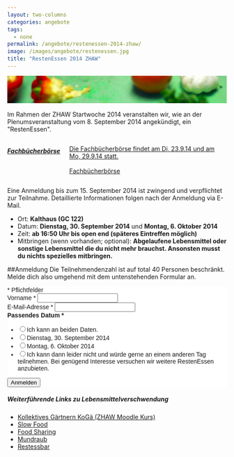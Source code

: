 ```yaml
---
layout: two-columns
categories: angebote
tags:
  - none
permalink: /angebote/restenessen-2014-zhaw/
image: /images/angebote/restenessen.jpg
title: "RestenEssen 2014 ZHAW"
---
```

<div class=angebot-top-wide"><img title="Fachbücherbörse" src="/images/angebote/restenessen_sub.jpg"></div>

Im Rahmen der ZHAW Startwoche 2014 veranstalten wir, wie an der Plenumsveranstaltung vom
8. September 2014 angekündigt, ein "RestenEssen".

<a href="/angebote/fachbuecherboerse/zhaw-2014/"><div class="panel callout large-4 right columns"> <h5>Fachbücherbörse</h5> <p>Die Fachbücherbörse findet am Di, 23.9.14 und am Mo, 29.9.14 statt.
<br><br><a href="/angebote/fachbuecherboerse/zhaw-2014/" class="button"><i class="fi-arrow-right"></i> Fachbücherbörse</a>
</p> </div></a>

Eine Anmeldung bis zum 15. September 2014 ist zwingend und verpflichtet zur Teilnahme. Detaillierte Informationen folgen nach der Anmeldung via E-Mail.

* Ort: **Kalthaus (GC 122)**
* Datum: **Dienstag, 30. September 2014** und **Montag, 6. Oktober 2014**
* Zeit: **ab 16:50 Uhr bis open end (späteres Eintreffen möglich)**
* Mitbringen (wenn vorhanden; optional): **Abgelaufene Lebensmittel oder sonstige Lebensmittel die du nicht mehr brauchst. Ansonsten musst du nichts spezielles mitbringen.**

##Anmeldung
Die Teilnehmendenzahl ist auf total 40 Personen beschränkt. Melde dich also umgehend mit dem untenstehenden Formular an.

<!-- Begin MailChimp Signup Form -->
<link href="//cdn-images.mailchimp.com/embedcode/classic-081711.css" rel="stylesheet" type="text/css">
<style type="text/css">
	#mc_embed_signup{background:#fff; clear:left; font:14px Helvetica,Arial,sans-serif; }
	/* Add your own MailChimp form style overrides in your site stylesheet or in this style block.
	   We recommend moving this block and the preceding CSS link to the HEAD of your HTML file. */
</style>
<div id="mc_embed_signup">
<form action="//sinndrin.us9.list-manage.com/subscribe/post?u=83105c74f080e716ae13ad0d7&amp;id=6d6eeba30d" method="post" id="mc-embedded-subscribe-form" name="mc-embedded-subscribe-form" class="validate" target="_blank" novalidate>

<div class="indicates-required"><span class="asterisk">*</span> Pflichtfelder</div>
<div class="mc-field-group">
	<label for="mce-FNAME">Vorname  <span class="asterisk">*</span>
</label>
	<input type="text" value="" name="FNAME" class="required" id="mce-FNAME">
</div>
<div class="mc-field-group">
	<label for="mce-EMAIL">E-Mail-Adresse  <span class="asterisk">*</span>
</label>
	<input type="email" value="" name="EMAIL" class="required email" id="mce-EMAIL">
</div>
<div class="mc-field-group input-group">
    <strong>Passendes Datum  <span class="asterisk">*</span>
</strong>
    <ul><li><input type="radio" value="Ich kann an beiden Daten." name="DATEWUNSCH" id="mce-DATEWUNSCH-0"><label for="mce-DATEWUNSCH-0">Ich kann an beiden Daten.</label></li>
<li><input type="radio" value="Dienstag, 30. September 2014" name="DATEWUNSCH" id="mce-DATEWUNSCH-1"><label for="mce-DATEWUNSCH-1">Dienstag, 30. September 2014</label></li>
<li><input type="radio" value="Montag, 6. Oktober 2014" name="DATEWUNSCH" id="mce-DATEWUNSCH-2"><label for="mce-DATEWUNSCH-2">Montag, 6. Oktober 2014</label></li>
<li><input type="radio" value="Ich kann dann leider nicht und würde gerne an einem anderen Tag teilnehmen." name="DATEWUNSCH" id="mce-DATEWUNSCH-3"><label for="mce-DATEWUNSCH-3">Ich kann dann leider nicht und würde gerne an einem anderen Tag teilnehmen. Bei genügend Interesse versuchen wir weitere RestenEssen anzubieten.</label></li>
</ul>
</div>
<div id="mce-responses" class="clear">
<div class="response" id="mce-error-response" style="display:none"></div>
<div class="response" id="mce-success-response" style="display:none"></div>
</div>    <!-- real people should not fill this in and expect good things - do not remove this or risk form bot signups-->
<div style="position: absolute; left: -5000px;"><input type="text" name="b_83105c74f080e716ae13ad0d7_6d6eeba30d" tabindex="-1" value=""></div>
<div class="clear"><input type="submit" value="Anmelden" name="subscribe" id="mc-embedded-subscribe" class="button"></div>
</form>
</div>
<script type='text/javascript' src='//s3.amazonaws.com/downloads.mailchimp.com/js/mc-validate.js'></script><script type='text/javascript'>(function($) {window.fnames = new Array(); window.ftypes = new Array();fnames[0]='EMAIL';ftypes[0]='email';fnames[1]='FNAME';ftypes[1]='text';fnames[2]='DATEWUNSCH';ftypes[2]='radio';}(jQuery));var $mcj = jQuery.noConflict(true);</script>
<!--End mc_embed_signup-->

<div class="panel callout"> <h5>Weiterführende Links zu Lebensmittelverschwendung</h5>
<p>
<ul>
<li><a href="https://moodle.zhaw.ch/enrol/index.php?id=5423">Kollektives Gärtnern KoGä (ZHAW Moodle Kurs)</a></li>
<li><a href="http://www.slowfood.ch">Slow Food</a></li>
<li><a href="http://ch.myfoodsharing.org/">Food Sharing</a></li>
<li><a href="http://mundraub.org">Mundraub</a></li>
<li><a href="http://www.restessbar.ch/">Restessbar</a></li>
</ul>
</p>
</div>